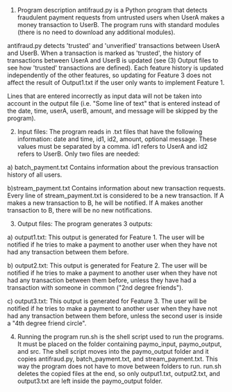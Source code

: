 1) Program description
antifraud.py is a Python program that detects fraudulent payment requests from untrusted users
when UserA makes a money transaction to UserB. The program runs with standard modules (there is 
no need to download any additional modules).

antifraud.py detects 'trusted' and 'unverified' transactions between UserA and UserB. When a 
transaction is marked as 'trusted', the history of transactions between UserA and UserB is
updated (see (3) Output files to see how 'trusted' transactions are defined). Each feature history 
is updated independently of the other features, so updating for Feature 3 does not affect the result 
of Output1.txt if the user only wants to implement Feature 1.

Lines that are entered incorrectly as input data will not be taken into account in the output file
(i.e. "Some line of text" that is entered instead of the date, time, userA, userB, amount, and message
will be skipped by the program).


2) Input files:
The program reads in .txt files that have the following information: date and time, id1, id2, amount,
optional message. These values must be separated by a comma. id1 refers to UserA and id2 refers to UserB. 
Only two files are needed:

  a) batch_payment.txt
  Contains information about the previous transaction history of all users.
  
  b)stream_payment.txt
  Contains information about new transaction requests. Every line of stream_payment.txt is 
  considered to be a new transaction. If A makes a new transaction to B, he will be notified. 
  If A makes another transaction to B, there will be no new notifications.
  
  
  
3) Output files:
The program generates 3 outputs:

  a) output1.txt:
  This output is generated for Feature 1. The user will be notified if he tries to make a payment 
  to another user when they have not had any transaction between them before.

  b) output2.txt:
  This output is generated for Feature 2. The user will be notified if he tries to make a payment to 
  another user when they have not had any transaction between them before, unless they have had a 
  transaction with someone in common ("2nd degree friends").

  c) output3.txt:
  This output is generated for Feature 3. The user will be notified if he tries to make a payment to 
  another user when they have not had any transaction between them before, unless the second user is 
  inside a "4th degree friend circle".



4) Running the program
run.sh is the shell script used to run the programs. It must be placed on the folder containing paymo_input, 
paymo_output, and src. The shell script moves into the paymo_output folder and it copies antifraud.py, 
batch_payment.txt, and stream_payment.txt. This way the program does not have to move between folders to run. 
run.sh deletes the copied files at the end, so only output1.txt, output2.txt, and output3.txt are left inside 
the paymo_output folder.


